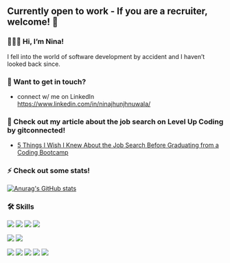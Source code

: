 

<!--
**ninajhun/ninajhun** is a ✨ _special_ ✨ repository because its `README.md` (this file) appears on your GitHub profile.  

Here are some ideas to get you started:

- 🔭 I’m currently working on ...
- 🌱 I’m currently learning ...
- 👯 I’m looking to collaborate on ...
- 🤔 I’m looking for help with ...
- 💬 Ask me about ...
- How to reach me: ...
- 😄 Pronouns: ...
- ⚡ Fun fact: ...

### 🌱  I’m currently learning...
- styled-components  

-->
## Currently open to work - If you are a recruiter, welcome! 👋

### 👩🏽‍💻 Hi, I’m Nina!
I fell into the world of software development by accident and I haven’t looked back since. 

### 🚀 Want to get in touch?
- connect w/ me on LinkedIn <https://www.linkedin.com/in/ninajhunjhnuwala/>

### 📖 Check out my article about the job search on Level Up Coding by gitconnected! 
- [5 Things I Wish I Knew About the Job Search Before Graduating from a Coding Bootcamp](https://levelup.gitconnected.com/5-things-i-wish-i-knew-about-the-job-search-before-graduating-from-a-coding-bootcamp-a39fe967c636)

### ⚡️ Check out some stats! 
[![Anurag's GitHub stats](https://github-readme-stats.vercel.app/api?username=ninajhun&&count_private=true&hide=stars,issues,contribs&theme=vue)](https://github.com/anuraghazra/github-readme-stats)

### 🛠 Skills
<a href="https://github.com/ninajhun"><img src="https://img.shields.io/badge/React-20232A?style=for-the-badge&logo=react&logoColor=61DAFB" /></a> 
<a href="https://github.com/ninajhun"><img src="https://img.shields.io/badge/JavaScript-F7DF1E?style=for-the-badge&logo=javascript&logoColor=black" /></a> 
<a href="https://github.com/ninajhun"><img src="https://img.shields.io/badge/CSS3-1572B6?style=for-the-badge&logo=css3&logoColor=white" /></a> 
<a href="https://github.com/ninajhun"><img src="https://img.shields.io/badge/HTML5-E34F26?style=for-the-badge&logo=html5&logoColor=white" /></a> 

<a href="https://github.com/ninajhun"><img src="https://img.shields.io/badge/Node.js-43853D?style=for-the-badge&logo=node.js&logoColor=white" /></a> 
<a href="https://github.com/ninajhun"><img src="https://img.shields.io/badge/Express.js-404D59?style=for-the-badge&logo=express&logoColor=white" /></a>

<a href="https://github.com/ninajhun"><img src="https://img.shields.io/badge/PostgreSQL-316192?style=for-the-badge&logo=postgresql&logoColor=white" /></a> 
<a href="https://github.com/ninajhun"><img src="https://img.shields.io/badge/Git-F05032?style=for-the-badge&logo=git&logoColor=white" /></a> 
<a href="https://github.com/ninajhun"><img src="https://img.shields.io/badge/GitHub-100000?style=for-the-badge&logo=github&logoColor=white" /></a> <a href="https://github.com/ninajhun"><img src="https://img.shields.io/badge/Visual_Studio_Code-0078D4?style=for-the-badge&logo=visual%20studio%20code&logoColor=white" /></a> 
<a href="https://github.com/ninajhun"><img src="https://img.shields.io/badge/npm-CB3837?style=for-the-badge&logo=npm&logoColor=white" /></a>

